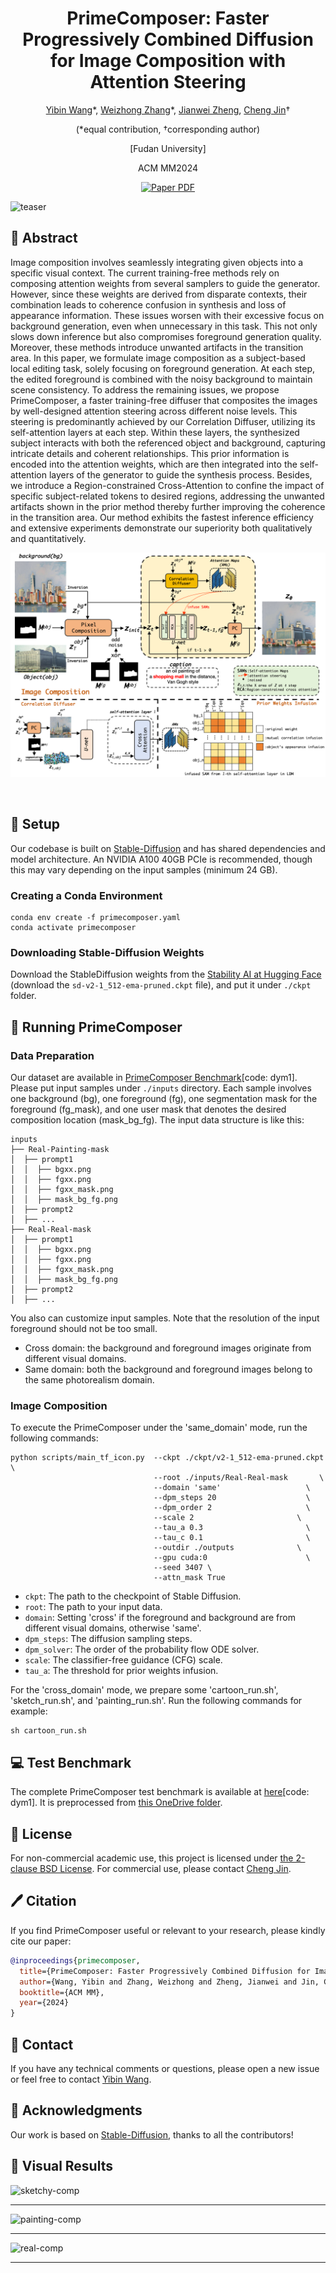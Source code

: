 <div align="center">
<h1>PrimeComposer: Faster Progressively Combined Diffusion for Image Composition with Attention Steering</h1>


[Yibin Wang](https://codegoat24.github.io)\*, [Weizhong Zhang](https://weizhonz.github.io/)\*, [Jianwei Zheng](https://zhengjianwei2.github.io/), [Cheng Jin](https://cjinfdu.github.io/)&#8224; 

(*equal contribution, &#8224;corresponding author)

[Fudan University]

ACM MM2024

<a href="https://arxiv.org/pdf/2403.05053">
<img src='https://img.shields.io/badge/arxiv-PrimeComposer-blue' alt='Paper PDF'></a>

</div>

![teaser](assets/display.png)

## 📖 Abstract
Image composition involves seamlessly integrating given objects into a specific visual context. The current training-free methods rely on composing attention weights from several samplers to guide the generator. However, since these weights are derived from disparate contexts, their combination leads to coherence confusion in synthesis and loss of appearance information. These issues worsen with their excessive focus on background generation, even when unnecessary in this task. This not only slows down inference but also compromises foreground generation quality. Moreover, these methods introduce unwanted artifacts in the transition area. In this paper, we formulate image composition as a subject-based local editing task, solely focusing on foreground generation. At each step, the edited foreground is combined with the noisy background to maintain scene consistency. To address the remaining issues, we propose PrimeComposer, a faster training-free diffuser that composites the images by well-designed attention steering across different noise levels. This steering is predominantly achieved by our Correlation Diffuser, utilizing its self-attention layers at each step. Within these layers, the synthesized subject interacts with both the referenced object and background, capturing intricate details and coherent relationships. This prior information is encoded into the  attention weights, which are then integrated into the self-attention layers of the generator to guide the synthesis process. Besides, we introduce a Region-constrained Cross-Attention to confine the impact of specific subject-related tokens to desired regions, addressing the unwanted artifacts shown in the prior method thereby further improving the coherence in the transition area. Our method exhibits the fastest inference efficiency and extensive experiments demonstrate our superiority both qualitatively and quantitatively.

</div>

![framework](assets/framework.png)



</div>

<br>

## 🔧 Setup

Our codebase is built on [Stable-Diffusion](https://github.com/Stability-AI/stablediffusion)
and has shared dependencies and model architecture. An NVIDIA A100 40GB PCIe is recommended, though this may vary depending on the input samples (minimum 24 GB).

### Creating a Conda Environment

```
conda env create -f primecomposer.yaml
conda activate primecomposer
```

### Downloading Stable-Diffusion Weights

Download the StableDiffusion weights from the [Stability AI at Hugging Face](https://huggingface.co/stabilityai/stable-diffusion-2-1-base/blob/main/v2-1_512-ema-pruned.ckpt)
(download the `sd-v2-1_512-ema-pruned.ckpt` file), and put it under `./ckpt` folder.

## 🚀 Running PrimeComposer

### Data Preparation
Our dataset are available in [PrimeComposer Benchmark](https://pan.baidu.com/s/1j1j3DbY9dz9Oouau6dfU-g?pwd=dym1)[code: dym1]. Please put input samples under `./inputs` directory. Each sample involves one background (bg), one foreground (fg), one segmentation mask for the foreground (fg_mask), and one user mask that denotes the desired composition location (mask_bg_fg). The input data structure is like this:
```
inputs
├── Real-Painting-mask
│  ├── prompt1
│  │  ├── bgxx.png
│  │  ├── fgxx.png
│  │  ├── fgxx_mask.png
│  │  ├── mask_bg_fg.png
│  ├── prompt2
│  ├── ...
├── Real-Real-mask
│  ├── prompt1
│  │  ├── bgxx.png
│  │  ├── fgxx.png
│  │  ├── fgxx_mask.png
│  │  ├── mask_bg_fg.png
│  ├── prompt2
│  ├── ...
```

You also can customize input samples. Note that the resolution of the input foreground should not be too small. 

- Cross domain: the background and foreground images originate from different visual domains.
- Same domain: both the background and foreground images belong to the same photorealism domain.

### Image Composition
To execute the PrimeComposer under the 'same_domain' mode, run the following commands:

```
python scripts/main_tf_icon.py  --ckpt ./ckpt/v2-1_512-ema-pruned.ckpt      \
                                --root ./inputs/Real-Real-mask       \
                                --domain 'same'                   \
                                --dpm_steps 20                    \
                                --dpm_order 2                     \
                                --scale 2                       \
                                --tau_a 0.3                       \
                                --tau_c 0.1                       \
                                --outdir ./outputs              \
                                --gpu cuda:0                      \
                                --seed 3407 \
                                --attn_mask True 
```

- `ckpt`: The path to the checkpoint of Stable Diffusion.
- `root`: The path to your input data.
- `domain`: Setting 'cross' if the foreground and background are from different visual domains, otherwise 'same'. 
- `dpm_steps`: The diffusion sampling steps.
- `dpm_solver`: The order of the probability flow ODE solver.
- `scale`: The classifier-free guidance (CFG) scale.
- `tau_a`: The threshold for prior weights infusion.

For the 'cross_domain' mode, we prepare some 'cartoon_run.sh', 'sketch_run.sh', and 'painting_run.sh'. Run the following commands for example:
```
sh cartoon_run.sh                    
```


## 💻 Test Benchmark

The complete PrimeComposer test benchmark is available at [here](https://pan.baidu.com/s/1j1j3DbY9dz9Oouau6dfU-g?pwd=dym1)[code: dym1]. It is preprocessed from [this OneDrive folder](https://entuedu-my.sharepoint.com/:f:/g/personal/shilin002_e_ntu_edu_sg/EmmCgLm_3OZCssqjaGdvjMwBCIvqfjsyphjqNs7g2DFzQQ?e=JSwOHY). 


## 🎫 License
For non-commercial academic use, this project is licensed under [the 2-clause BSD License](https://opensource.org/license/bsd-2-clause). 
For commercial use, please contact [Cheng Jin](jc@fudan.edu.cn).

## 🖊️ Citation
If you find PrimeComposer useful or relevant to your research, please kindly cite our paper:

```bibtex
@inproceedings{primecomposer,
  title={PrimeComposer: Faster Progressively Combined Diffusion for Image Composition with Attention Steering},
  author={Wang, Yibin and Zhang, Weizhong and Zheng, Jianwei and Jin, Cheng},
  booktitle={ACM MM},
  year={2024}
}
```

## 📧 Contact

If you have any technical comments or questions, please open a new issue or feel free to contact [Yibin Wang](https://codegoat24.github.io).

## 🙏 Acknowledgments
Our work is based on [Stable-Diffusion](https://github.com/Stability-AI/stablediffusion), thanks to all the contributors!

## 🌄 Visual Results

![sketchy-comp](assets/baseline_compare1.png)

---

</div>


![painting-comp](assets/baseline_compare2.png)

---

</div>


![real-comp](assets/baseline_compare3.png)

---

</div>
